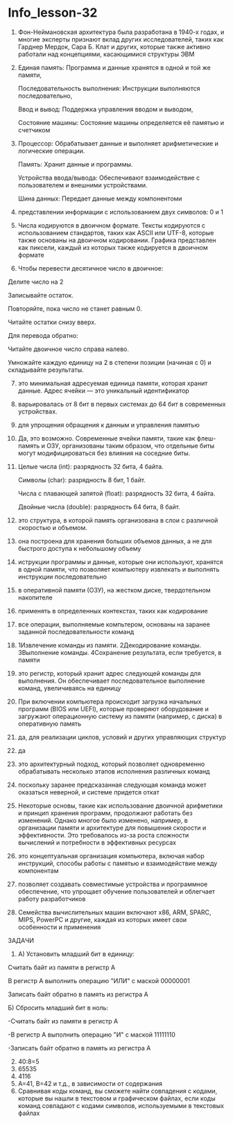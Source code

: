 # Info_lesson-32 
1. Фон-Неймановская архитектура была разработана в 1940-х годах, и многие эксперты признают вклад других исследователей, таких как Гарднер Мердок, Сара Б. Клат и других, которые также активно работали над концепциями, касающимися структуры ЭВМ
2. Единая память: Программа и данные хранятся в одной и той же памяти,

   Последовательность выполнения: Инструкции выполняются последовательно,

   Ввод и вывод: Поддержка управления вводом и выводом,

   Состояние машины: Состояние машины определяется её памятью и счетчиком
   
3. Процессор: Обрабатывает данные и выполняет арифметические и логические операции.
   
   Память: Хранит данные и программы.
   
   Устройства ввода/вывода: Обеспечивают взаимодействие с пользователем и внешними устройствами.
   
   Шина данных: Передает данные между компонентоми

4. представлении информации с использованием двух символов: 0 и 1
5. Числа кодируются в двоичном формате. Тексты кодируются с использованием стандартов, таких как ASCII или UTF-8, которые также основаны на двоичном кодировании. Графика представлен как пиксели, каждый из которых также кодируется в двоичном формате
6. Чтобы перевести десятичное число в двоичное:

 Делите число на 2 
 
 Записывайте остаток.
 
 Повторяйте, пока число не станет равным 0.
 
 Читайте остатки снизу вверх.

 Для перевода обратно:

 Читайте двоичное число справа налево.

 Умножайте каждую единицу на 2 в степени позиции (начиная с 0) и складывайте результаты. 

7. это минимальная адресуемая единица памяти, которая хранит данные. Адрес ячейки — это уникальный идентификатор
8. варьировалась от 8 бит в первых системах до 64 бит в современных устройствах.
9. для упрощения обращения к данным и управления памятью
10. Да, это возможно. Современные ячейки памяти, такие как флеш-память и ОЗУ, организованы таким образом, что отдельные биты могут модифицироваться без влияния на соседние биты.
11. Целые числа (int): разрядность 32 бита, 4 байта.
    
    Символы (char): разрядность 8 бит, 1 байт.
    
    Числа с плавающей запятой (float): разрядность 32 бита, 4 байта.
    
    Двойные числа (double): разрядность 64 бита, 8 байт.

12. это структура, в которой память организована в слои с различной скоростью и объемом.
13. она построена для хранения больших объемов данных, а не для быстрого доступа к небольшому объему
14. иструкции программы и данные, которые они используют, хранятся в одной памяти, что позволяет компьютеру извлекать и выполнять инструкции последовательно
15. в оперативной памяти (ОЗУ), на жестком диске, твердотельном накопителе
16. применять в определенных контекстах, таких как кодирование 
17. все операции, выполняемые компьтером, основаны на заранее заданной последовательности команд
18. 1Извлечение команды из памяти. 2Декодирование команды. 3Выполнение команды. 4Сохранение результата, если требуется, в памяти
19. это регистр, который хранит адрес следующей команды для выполнения. Он обеспечивает последовательное выполнение команд, увеличиваясь на единицу
20. При включении компьютера происходит загрузка начальных программ (BIOS или UEFI), которые проверяют оборудование и загружают операционную систему из памяти (например, с диска) в оперативную память
21. да, для реализации циклов, условий и других управляющих структур
22. да
23. это архитектурный подход, который позволяет одновременно обрабатывать несколько этапов исполнения различных команд
24. поскольку заранее предсказанная следующая команда может оказаться неверной, и системе придется откат
25. Некоторые основы, такие как использование двоичной арифметики и принцип хранения программ, продолжают работать без изменений. Однако многое было изменено, например, в организации памяти и архитектуре для повышения скорости и эффективности. Это требовалось из-за роста сложности вычислений и потребности в эффективных ресурсах
26. это концептуальная организация компьютера, включая набор инструкций, способы работы с памятью и взаимодействие между компонентам
27. позволяет создавать совместимые устройства и программное обеспечение, что упрощает обучение пользователей и облегчает работу разработчиков
28. Семейства вычислительных машин включают x86, ARM, SPARC, MIPS, PowerPC и другие, каждая из которых имеет свои особенности и применения


ЗАДАЧИ 

1. А) Установить младший бит в единицу:
   
Считать байт из памяти в регистр A

В регистр A выполнить операцию "ИЛИ" с маской 00000001

Записать байт обратно в память из регистра A

Б) Сбросить младший бит в ноль:

-Считать байт из памяти в регистр A

-В регистр A выполнить операцию "И" с маской 11111110

-Записать байт обратно в память из регистра A 

2. 40:8=5
3. 65535
4. 4116
5. A=41, B=42 и т.д., в зависимости от содержания
6. Сравнивая коды команд, вы сможете найти совпадения с кодами, которые вы нашли в текстовом и графическом файлах, если коды команд совпадают с кодами символов, используемыми в текстовых файлах
